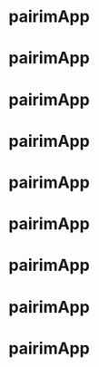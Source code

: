 # pairimApp
# pairimApp
# pairimApp
# pairimApp
# pairimApp
# pairimApp
# pairimApp
# pairimApp
# pairimApp
